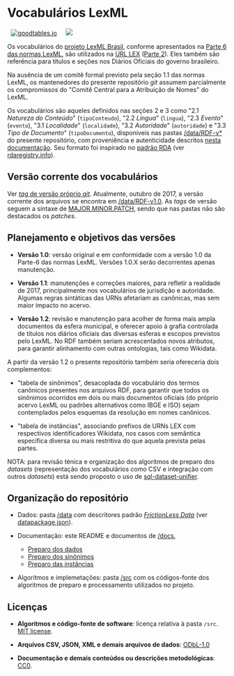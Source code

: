 # Vocabulários LexML

&nbsp; [![goodtables.io](https://goodtables.io/badge/github/okfn-brasil/lexml-vocabulary.svg)](https://goodtables.io/github/okfn-brasil/lexml-vocabulary)
 &nbsp;&nbsp;&nbsp; [![](https://upload.wikimedia.org/wikipedia/commons/e/eb/PICOL_icon_View.svg)](http://data.okfn.org/tools/view?url=https%3A%2F%2Fraw.githubusercontent.com%2Fokfn-brasil%2Flexml-vocabulary%2Fmaster%2Fdatapackage.json)

Os vocabulários do [projeto LexML Brasil](https://pt.wikipedia.org/wiki/LexML_Brasil), conforme apresentados na [Parte 6 das normas LexML](http://projeto.lexml.gov.br/documentacao/Parte-6-Vocabularios-Controlados.pdf),  são utilizados na [URL LEX](https://en.wikipedia.org/wiki/Lex_(URN)) ([Parte 2](http://projeto.lexml.gov.br/documentacao/Parte-2-LexML-URN.pdf)). Eles  também são  referência para títulos e seções nos Diários Oficiais do governo brasileiro.

Na ausência de um comitê formal previsto pela seção 1.1 das normas LexML, os mantenedores do presente repositório *git* assumem parcialmente os compromissos do "Comitê Central para a Atribuição de Nomes" do LexML.

Os vocabulários são aqueles definidos nas seções 2 e 3 como "2.1 *Natureza do Conteúdo*" (`tipoConteudo`), "2.2 *Língua*" (`lingua`),  "2.3 *Evento*" (`evento`),  "3.1 *Localidade*" (`localidade`),  "3.2 *Autoridade*" (`autoridade`) e  "3.3 *Tipo de Documento*" (`tipoDocumento`),
disponíveis nas pastas [/data/RDF-v*](data) do presente repositório, com proveniência e autenticidade descritos [nesta documentação](docs/preparo.md). Seu formato foi inspirado no [padrão RDA](https://en.wikipedia.org/wiki/Resource_Description_and_Access) (ver [rdaregistry.info](http://www.rdaregistry.info/)).

## Versão corrente dos vocabulários

Ver [_tag_ de versão próprio *git*](https://github.com/okfn-brasil/lexml-vocabulary/releases). Atualmente, outubro de 2017, a versão corrente dos arquivos se encontra em [/data/RDF-v1.0](data/RDF-v1.0). As _tags_ de versão seguem a sintaxe de [MAJOR.MINOR.PATCH](http://semver.org/), sendo que nas pastas não são destacados os *patches*.

## Planejamento e objetivos das versões

* **Versão 1.0**: versão original e em conformidade com a versão 1.0 da Parte-6 das normas LexML. Versões 1.0.X serão decorrentes apenas manutenção.

* **Versão 1.1**: manutenções e correções maiores, para refletir a realidade de 2017, principalmente nos vocabulários de jurisdição e autoridade. Algumas regras sintáticas das URNs afetariam as canônicas, mas sem maior impacto no acervo.

* **Versão 1.2**: revisão e manutenção para acolher de forma mais ampla documentos da esfera municipal, e oferecer apoio à grafia controlada de títulos nos diários oficiais das diversas esferas e escopos previstos pelo LexML. No RDF também seriam acrescentados novos atributos, para garantir alinhamento com outras ontologias, tais como Wikidata.

A partir da versão 1.2 o presente repositório também seria ofereceria dois complementos:

* "tabela de sinônimos", desacoplada do vocabulário dos termos canônicos presentes nos arquivos RDF, para garantir que todos os sinônimos ocorridos em dois ou mais documentos oficiais (do próprio acervo LexML ou padrões alternativos como IBGE e ISO) sejam contemplados pelos esquemas da resolução em nomes canônicos.

* "tabela de instâncias", associando prefixos de URNs LEX com respectivos identificadores Wikidata, nos casos com semântica específica diversa ou mais restritiva do que aquela prevista pelas partes.

NOTA: para revisão ténica e organização dos algoritmos de preparo dos *datasets* (representação dos vocabulários como CSV e integração com outros *datasets*) está sendo proposto o uso de [sql-dataset-unifier](https://github.com/datasets-br/sql-unifier).

## Organização do repositório

* Dados: pasta [/data](data) com descritores padrão [*FrictionLess Data*](http://frictionlessdata.io/) (ver [datapackage.json](datapackage.json)).

* Documentação: este README e documentos de [/docs](docs),
   * [Preparo dos dados](docs/preparo.md)
   * [Preparo dos sinônimos](docs/sinonimos.md)
   * [Preparo das instâncias](docs/instancias.md)

* Algoritmos e implemetações: pasta [/src](src) com os códigos-fonte dos algoritmos de preparo e processamento utilizados no projeto.

## Licenças

* **Algoritmos e código-fonte de software**: licença relativa à pasta `/src`. [MIT license](https://spdx.org/licenses/MIT.html).

* **Arquivos CSV, JSON, XML e demais arquivos de dados**: [ODbL-1.0](https://spdx.org/licenses/ODbL-1.0.html)

* **Documentação e demais conteúdos ou descrições metodológicas**: [CC0](https://creativecommons.org/publicdomain/zero/1.0/).

